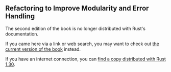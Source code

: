 ## Refactoring to Improve Modularity and Error Handling

The second edition of the book is no longer distributed with Rust's documentation.

If you came here via a link or web search, you may want to check out [the current
version of the book](/src/ch12-03-improving-error-handling-and-modularity.md) instead.

If you have an internet connection, you can [find a copy distributed with
Rust
1.30](https://doc.rust-lang.org/1.30.0/book/second-edition/ch12-03-improving-error-handling-and-modularity.html).